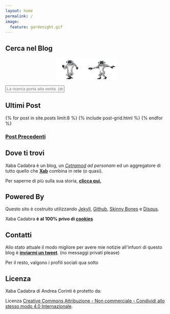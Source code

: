 ```yaml
---
layout: home
permalink: /
image:
  feature: gardenight.gif
---
```


<div><h2 class="post-title"><i class="fa fa-search"></i> Cerca nel Blog</h2></div>

<div>
  <figure>
   <p style="text-align:center;"><img src="/images/SCIMMIE.gif" alt="scimmie"></p>
</figure>
</div>

<!-- Html Elements for Search -->
<div id="search-container">
<input type="text" id="search-input" placeholder="La ricerca porta alla verità. (disse Socrate. Poi però è morto)">
<ul id="results-container"></ul>
</div>

<!-- Script pointing to jekyll-search.js -->
<script src="{{ site.baseurl }}/bower_components/simple-jekyll-search/dest/jekyll-search.js" type="text/javascript"></script>

<script type="text/javascript">
SimpleJekyllSearch({
  searchInput: document.getElementById('search-input'),
  resultsContainer: document.getElementById('results-container'),
  json: '/search.json',
})
</script>

<div><h2 class="post-title"><i class="fa fa-clock-o"></i> Ultimi Post</h2></div>

<div class="tiles">
  {% for post in site.posts limit:8 %}
    {% include post-grid.html %}
  {% endfor %}
  
  <a href="{{ site.url }}/blog/archivio/2016/" class="btn-inverse"><h3><i class="fa fa-clock-o"></i> Post Precedenti</h3></a>
</div>

<div class="tiles">

<div class="tile">
  <h2 class="post-title"> <i class="fa fa-home"></i> Dove ti trovi</h2>
  <p class="post-excerpt">Xaba Cadabra è un blog, un <i><a href="/2013/cetramod/">Cetramod</a> ad personam</i> ed un aggregatore di tutto quello che <a href="http://xabacadabra.com/andrea-corinti/"><b>Xab</b></a> combina in rete (o quasi).</p> 

  <p>Per saperne di più sulla sua storia, <a href="/blog/story/"><b>clicca qui.</b></a></p> 
</div><!-- /.tile -->

<div class="tile">
  <h2 class="post-title"><i class="fa fa-rocket"></i> Powered By</h2>
  <p class="post-excerpt">Questo sito è costruito utilizzando <a href="http://jekyllrb.com/">Jekyll</a>, <a href="https://github.com/">Github</a>, <a href="http://mmistakes.github.io/skinny-bones-jekyll/">Skinny Bones</a> e <a href="https://disqus.com/">Disqus</a>.</p>
  <p class="post-excerpt">Xaba Cadabra <b>è al 100% privo di <a href="https://it.wikipedia.org/wiki/Cookie">cookies</a></b></p>
</div><!-- /.tile -->

<div class="tile">
  <h2 class="post-title"><i class="fa fa-phone-square"></i> Contatti</h2>
  <p class="post-excerpt">Allo stato attuale il modo migliore per avere mie notizie all'infuori di questo blog è <a href="https://twitter.com/Xabaras89"><b>inviarmi un tweet</b></a>. (no messaggi privati please)</p>
  <p class="post-excerpt">Per il resto, valgono i profili sociali qua sotto</p>
</div><!-- /.tile -->

<div class="tile">
  <h2 class="post-title"><i class="fa fa-creative-commons"></i> Licenza</h2>
  <p class="post-excerpt">Xaba Cadabra di Andrea Corinti è protetto da:</p> 
  <p class="post-excerpt">Licenza <a rel="license" href="http://creativecommons.org/licenses/by-nc-sa/4.0/">Creative Commons Attribuzione - Non commerciale - Condividi allo stesso modo 4.0 Internazionale</a>.</p>
</div><!-- /.tile -->

</div><!-- /.tiles -->
